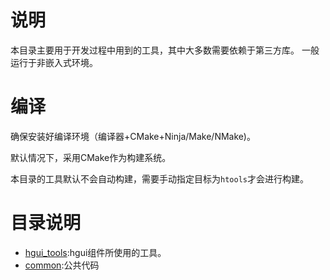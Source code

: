 #  说明

本目录主要用于开发过程中用到的工具，其中大多数需要依赖于第三方库。
一般运行于非嵌入式环境。

# 编译

确保安装好编译环境（编译器+CMake+Ninja/Make/NMake)。

默认情况下，采用CMake作为构建系统。

本目录的工具默认不会自动构建，需要手动指定目标为`htools`才会进行构建。

# 目录说明

- [hgui_tools](hgui_tools):hgui组件所使用的工具。
- [common](common):公共代码

